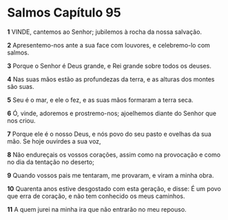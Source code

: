 # Salmos Capítulo 95

**1** 	VINDE, cantemos ao Senhor; jubilemos à rocha da nossa salvação.

**2** 	Apresentemo-nos ante a sua face com louvores, e celebremo-lo com salmos.

**3** 	Porque o Senhor é Deus grande, e Rei grande sobre todos os deuses.

**4** 	Nas suas mãos estão as profundezas da terra, e as alturas dos montes são suas.

**5** 	Seu é o mar, e ele o fez, e as suas mãos formaram a terra seca.

**6** 	Ó, vinde, adoremos e prostremo-nos; ajoelhemos diante do Senhor que nos criou.

**7** 	Porque ele é o nosso Deus, e nós povo do seu pasto e ovelhas da sua mão. Se hoje ouvirdes a sua voz,

**8** 	Não endureçais os vossos corações, assim como na provocação e como no dia da tentação no deserto;

**9** 	Quando vossos pais me tentaram, me provaram, e viram a minha obra.

**10** 	Quarenta anos estive desgostado com esta geração, e disse: É um povo que erra de coração, e não tem conhecido os meus caminhos.

**11** 	A quem jurei na minha ira que não entrarão no meu repouso.

